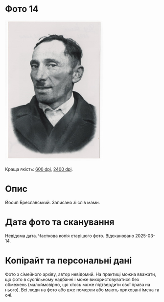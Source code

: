 # Фото 14 #

[<img src="photo_014_75.jpg" />](https://drive.google.com/file/d/1iqii4fk3ie-gJDyqGHW0Dk-RuvfluYU5/view)

Краща якість: [600 dpi](https://drive.google.com/file/d/1iqii4fk3ie-gJDyqGHW0Dk-RuvfluYU5/view), [2400 dpi](https://drive.google.com/file/d/17rNPSGa8S2oWIxYhAJ4aAu7EStSq__P6/view).

# Опис #

Йосип Бреславський. Записано зі слів мами.

# Дата фото та сканування #

Невідома дата. Часткова копія старішого фото. Відскановано 2025-03-14.

# Копірайт та персональні дані #

Фото з сімейного архіву, автор невідомий. На практиці можна вважати, що фото в суспільному надбанні і може використовуватися без обмежень (малоймовірно, що хтось може підтвердити свої права на нього). Всі люди на фото або вже померли або мають приховані імена та очі.
